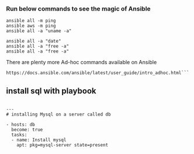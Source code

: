 ### Run below commands to see the magic of Ansible

```ansible
ansible all -m ping
ansible aws -m ping
ansible all -a "uname -a"

ansible all -a "date"
ansible all -a "free -a"
ansible all -a "free -a"
```
There are plenty more Ad-hoc commands available on Ansible
``` doc page
https://docs.ansible.com/ansible/latest/user_guide/intro_adhoc.html```
```


## install sql with playbook

```ansible

---
# installing Mysql on a server called db

- hosts: db
  become: true
  tasks:
  - name: Install mysql
    apt: pkg=mysql-server state=present
```